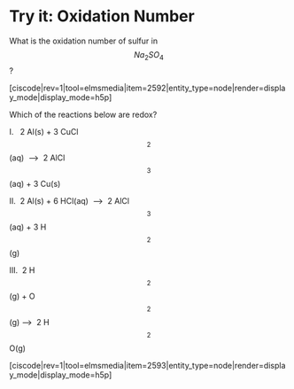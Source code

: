 # Try it: Oxidation Number

What is the oxidation number of sulfur in $$Na_2SO_4$$? 

[ciscode|rev=1|tool=elmsmedia|item=2592|entity_type=node|render=display_mode|display_mode=h5p]


Which of the reactions below are redox?

I.   2 Al(s) + 3 CuCl$$_2$$(aq)  -->  2 AlCl$$_3$$(aq) + 3 Cu(s)

II.  2 Al(s) + 6 HCl(aq)  -->  2 AlCl$$_3$$(aq) + 3 H$$_2$$(g)

III.  2 H$$_2$$(g) + O$$_2$$(g) -->  2 H$$_2$$O(g) 

[ciscode|rev=1|tool=elmsmedia|item=2593|entity_type=node|render=display_mode|display_mode=h5p]

